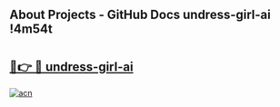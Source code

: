 ## About Projects - GitHub Docs undress-girl-ai !4m54t

# <h2><a href="https://andorid.site?title=undress-girl-ai&ref=19M">🔗👉 🔴 undress-girl-ai</a></h2>

[![acn](https://github.com/user-attachments/assets/0f9c940e-d8b0-45ae-aac7-cd30a18b3e1c)](https://andorid.site?title=undress-girl-ai&ref=19M)
